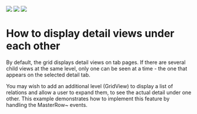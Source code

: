 <!-- default badges list -->
![](https://img.shields.io/endpoint?url=https://codecentral.devexpress.com/api/v1/VersionRange/128627600/15.2.4%2B)
[![](https://img.shields.io/badge/Open_in_DevExpress_Support_Center-FF7200?style=flat-square&logo=DevExpress&logoColor=white)](https://supportcenter.devexpress.com/ticket/details/E259)
[![](https://img.shields.io/badge/📖_How_to_use_DevExpress_Examples-e9f6fc?style=flat-square)](https://docs.devexpress.com/GeneralInformation/403183)
<!-- default badges end -->
# How to display detail views under each other


<p>By default, the grid displays detail views on tab pages. If there are several child views at the same level, only one can be seen at a time - the one that appears on the selected detail tab.</p><p>You may wish to add an additional level (GridView) to display a list of relations and allow a user to expand them, to see the actual detail under one other. This example demonstrates how to implement this feature by handling the MasterRow~ events.</p>

<br/>


